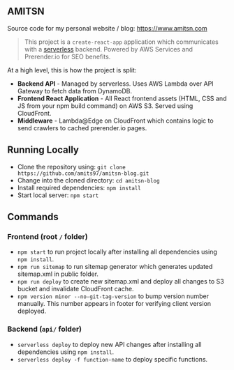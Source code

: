 ## AMITSN
Source code for my personal website / blog: https://www.amitsn.com

> This project is a `create-react-app` application which communicates with a [serverless](https://serverless.com/) backend. Powered by AWS Services and Prerender.io for SEO benefits.

At a high level, this is how the project is split:
* **Backend API** - Managed by serverless. Uses AWS Lambda over API Gateway to fetch data from DynamoDB.
* **Frontend React Application** - All React frontend assets (HTML, CSS and JS from your npm build command) on AWS S3. Served using CloudFront.
* **Middleware** - Lambda@Edge on CloudFront which contains logic to send crawlers to cached prerender.io pages.

## Running Locally
* Clone the repository using: `git clone https://github.com/amits97/amitsn-blog.git`
* Change into the cloned directory: `cd amitsn-blog`
* Install required dependencies: `npm install`
* Start local server: `npm start`

## Commands
### Frontend (root `/` folder)
* `npm start` to run project locally after installing all dependencies using `npm install`.
* `npm run sitemap` to run sitemap generator which generates updated sitemap.xml in public folder.
* `npm run deploy` to create new sitemap.xml and deploy all changes to S3 bucket and invalidate CloudFront cache.
* `npm version minor --no-git-tag-version` to bump version number manually. This number appears in footer for verifying client version deployed.

### Backend (`api/` folder)
* `serverless deploy` to deploy new API changes after installing all dependencies using `npm install`.
* `serverless deploy -f function-name` to deploy specific functions.
